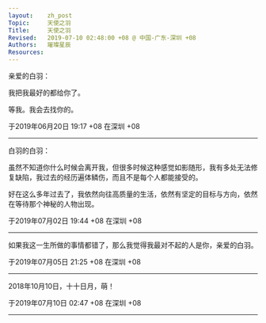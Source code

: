 ```yaml
---
layout:    zh_post
Topic:     天使之羽
Title:     天使之羽
Revised:   2019-07-10 02:48:00 +08 @ 中国-广东-深圳 +08
Authors:   璀璨星辰
Resources:
---
```


亲爱的白羽：

我把我最好的都给你了。

等我。我会去找你的。

于2019年06月20日 19:17 +08 在深圳 +08

--------------------------------------------------------------------------------

白羽的白羽：

虽然不知道你什么时候会离开我，但很多时候这种感觉如影随形，我有多处无法修复缺陷，我过去的经历遍体鳞伤，而且不是每个人都能接受的。

好在这么多年过去了，我依然向往高质量的生活，依然有坚定的目标与方向，依然在等待那个神秘的人物出现。

于2019年07月02日 19:44 +08 在深圳 +08

--------------------------------------------------------------------------------

如果我这一生所做的事情都错了，那么我觉得我最对不起的人是你，亲爱的白羽。

于2019年07月05日 21:25 +08 在深圳 +08

--------------------------------------------------------------------------------

2018年10月10日，十十日月，萌！

于2019年07月10日 02:47 +08 在深圳 +08

--------------------------------------------------------------------------------
